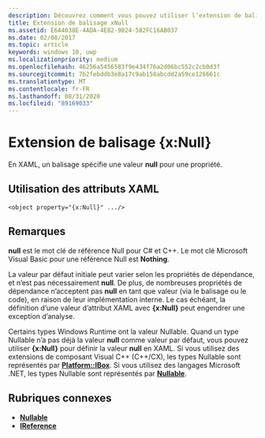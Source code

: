 ```yaml
---
description: Découvrez comment vous pouvez utiliser l’extension de balisage x :Null dans le balisage XAML pour spécifier une valeur null pour une propriété.
title: Extension de balisage xNull
ms.assetid: E6A4038E-4ADA-4E82-9824-582FC16AB037
ms.date: 02/08/2017
ms.topic: article
keywords: windows 10, uwp
ms.localizationpriority: medium
ms.openlocfilehash: 46256a5456583f9e434f76a2d06bc552c2cb0d3f
ms.sourcegitcommit: 7b2febddb3e8a17c9ab158abcdd2a59ce126661c
ms.translationtype: MT
ms.contentlocale: fr-FR
ms.lasthandoff: 08/31/2020
ms.locfileid: "89169033"
---
```

# <a name="xnull-markup-extension"></a>Extension de balisage {x:Null}


En XAML, un balisage spécifie une valeur **null** pour une propriété.

## <a name="xaml-attribute-usage"></a>Utilisation des attributs XAML

``` syntax
<object property="{x:Null}" .../>
```

## <a name="remarks"></a>Remarques

**null** est le mot clé de référence Null pour C# et C++. Le mot clé Microsoft Visual Basic pour une référence Null est **Nothing**.

La valeur par défaut initiale peut varier selon les propriétés de dépendance, et n’est pas nécessairement **null**. De plus, de nombreuses propriétés de dépendance n’acceptent pas **null** en tant que valeur (via le balisage ou le code), en raison de leur implémentation interne. Le cas échéant, la définition d’une valeur d’attribut XAML avec **{x:Null}** peut engendrer une exception d’analyse.

Certains types Windows Runtime ont la valeur Nullable. Quand un type Nullable n’a pas déjà la valeur **null** comme valeur par défaut, vous pouvez utiliser **{x:Null}** pour définir la valeur **null** en XAML. Si vous utilisez des extensions de composant Visual C++ (C++/CX), les types Nullable sont représentés par [**Platform::IBox<T>**](/cpp/cppcx/platform-ibox-interface). Si vous utilisez des langages Microsoft .NET, les types Nullable sont représentés par [**Nullable<T>**](/dotnet/api/system.nullable-1).

## <a name="related-topics"></a>Rubriques connexes

* [**Nullable<T>**](/dotnet/api/system.nullable-1)
* [**IReference<T>**](/uwp/api/Windows.Foundation.IReference_T_)
 